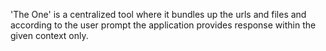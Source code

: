 'The One' is a centralized tool where it bundles up the urls and files and according to the user prompt
the application provides response within the given context only.
